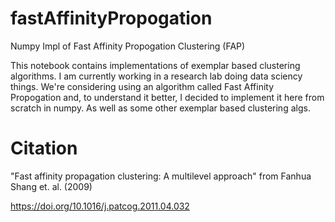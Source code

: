 # fastAffinityPropogation
Numpy Impl of Fast Affinity Propogation Clustering (FAP)

This notebook contains implementations of exemplar based clustering algorithms. I am currently working in a research lab doing data sciency things. We're considering using an algorithm called Fast Affinity Propogation and, to understand it better, I decided to implement it here from scratch in numpy. As well as some other exemplar based clustering algs.

# Citation

"Fast affinity propagation clustering: A multilevel approach" from Fanhua Shang et. al. (2009)

https://doi.org/10.1016/j.patcog.2011.04.032
